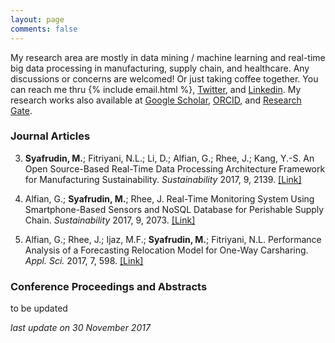 ```yaml
---
layout: page
comments: false
---
```

My research area are mostly in data mining / machine learning and real-time big data processing in manufacturing, supply chain, and healthcare. 
Any discussions or concerns are welcomed! Or just taking coffee together. You can reach me thru {% include email.html %}, [Twitter](https://twitter.com/justudinlab), and [Linkedin](https://www.linkedin.com/in/justudin). My research works also available at [Google Scholar](https://scholar.google.co.kr/citations?user=WLTzkOMAAAAJ&hl=en), [ORCID](http://orcid.org/0000-0002-5640-4413), and [Research Gate](https://www.researchgate.net/profile/Muhammad_Syafrudin).

### Journal Articles

3. **Syafrudin, M.**; Fitriyani, N.L.; Li, D.; Alfian, G.; Rhee, J.; Kang, Y.-S.	An Open Source-Based Real-Time Data Processing Architecture Framework for Manufacturing Sustainability. *Sustainability* 2017, 9, 2139. [[Link]](http://dx.doi.org/10.3390/su9112139)


2. Alfian, G.; **Syafrudin, M.**; Rhee, J.	Real-Time Monitoring System Using Smartphone-Based Sensors and NoSQL Database for Perishable Supply Chain. *Sustainability* 2017, 9, 2073. [[Link]](http://dx.doi.org/10.3390/su9112073)

1. Alfian, G.; Rhee, J.; Ijaz, M.F.; **Syafrudin, M.**; Fitriyani, N.L.	Performance Analysis of a Forecasting Relocation Model for One-Way Carsharing. *Appl. Sci.* 2017, 7, 598. [[Link]](http://dx.doi.org/10.3390/app7060598)


### Conference Proceedings and Abstracts
to be updated


*last update on 30 November 2017*